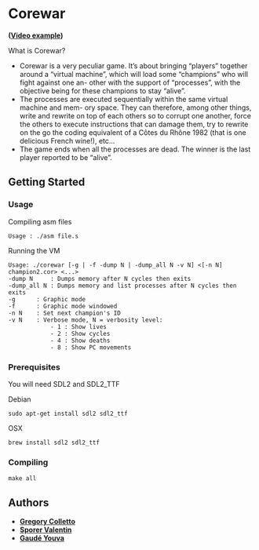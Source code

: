 # Corewar

**([Video example](https://youtu.be/Ty2P6FtErXk))**

What is Corewar?
* Corewar is a very peculiar game. It’s about bringing “players” together around a “virtual machine”, which will load some “champions” who will fight against one an- other with the support of “processes”, with the objective being for these champions to stay “alive”.
* The processes are executed sequentially within the same virtual machine and mem- ory space. They can therefore, among other things, write and rewrite on top of each others so to corrupt one another, force the others to execute instructions that can damage them, try to rewrite on the go the coding equivalent of a Côtes du Rhône 1982 (that is one delicious French wine!), etc...
* The game ends when all the processes are dead.  The winner is the last player reported to be “alive”.

## Getting Started

### Usage

Compiling asm files
```
Usage : ./asm file.s
```

Running the VM
```
Usage: ./corewar [-g | -f -dump N | -dump_all N -v N] <[-n N] champion2.cor> <...>
-dump N		: Dumps memory after N cycles then exits
-dump_all N	: Dumps memory and list processes after N cycles then exits
-g		: Graphic mode
-f		: Graphic mode windowed
-n N	: Set next champion's ID
-v N	: Verbose mode, N = verbosity level:
			- 1 : Show lives
			- 2 : Show cycles
			- 4 : Show deaths
			- 8 : Show PC movements
```

### Prerequisites

You will need SDL2 and SDL2\_TTF

Debian
```
sudo apt-get install sdl2 sdl2_ttf
```
OSX
```
brew install sdl2 sdl2_ttf
```

### Compiling

```
make all
```

## Authors

* **[Gregory Colletto](https://github.com/Gcol)**
* **[Sporer Valentin](https://github.com/demonoidv)**
* **[Gaudé Youva](https://github.com/Eviber)**
